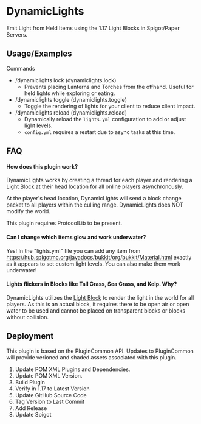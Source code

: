 # DynamicLights

Emit Light from Held Items using the 1.17 Light Blocks in Spigot/Paper Servers.

## Usage/Examples

Commands

- /dynamiclights lock (dynamiclights.lock)
  - Prevents placing Lanterns and Torches from the offhand. Useful for held
    lights while exploring or eating.
- /dynamiclights toggle (dynamiclights.toggle)
  - Toggle the rendering of lights for your client to reduce client impact.
- /dynamiclights reload (dynamiclights.reload)
  - Dynamically reload the `lights.yml` configuration to add or adjust light
    levels.
  - `config.yml` requires a restart due to async tasks at this time.

## FAQ

#### How does this plugin work?

DynamicLights works by creating a thread for each player and rendering a
[Light Block](https://minecraft.fandom.com/wiki/Light_Block) at their head
location for all online players asynchronously.

At the player's head location, DynamicLights will send a block change packet to
all players within the culling range. DynamicLights does NOT modify the world.

This plugin requires ProtocolLib to be present.

#### Can I change which items glow and work underwater?

Yes! In the "lights.yml" file you can add any item from
https://hub.spigotmc.org/javadocs/bukkit/org/bukkit/Material.html exactly as it
appears to set custom light levels. You can also make them work underwater!

#### Lights flickers in Blocks like Tall Grass, Sea Grass, and Kelp. Why?

DynamicLights utilizes the
[Light Block](https://minecraft.fandom.com/wiki/Light_Block) to render the light
in the world for all players. As this is an actual block, it requires there to
be open air or open water to be used and cannot be placed on transparent blocks
or blocks without collision.

## Deployment

This plugin is based on the PluginCommon API. Updates to PluginCommon will
provide verioned and shaded assets associated with this plugin.

1. Update POM XML Plugins and Dependencies.
2. Update POM XML Version.
3. Build Plugin
4. Verify in 1.17 to Latest Version
5. Update GitHub Source Code
6. Tag Version to Last Commit
7. Add Release
8. Update Spigot
